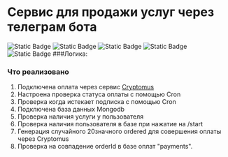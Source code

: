 
# Сервис для продажи услуг через телеграм бота

![Static Badge](https://img.shields.io/badge/Telegram%20API-Bot%20API%206.9-blue) ![Static Badge](https://img.shields.io/badge/Node.js-18.18.0-rgb(86%2C165%2C69)) ![Static Badge](https://img.shields.io/badge/Javascript-ES6-rgb(255%2C204%2C0)) ![Static Badge](https://img.shields.io/badge/mongodb-6.1.0-rgb(89%2C174%2C86)) ![Static Badge](https://img.shields.io/badge/node%20telegram%20bot%20api-0.61.0-blue?link=https%3A%2F%2Fgithub.com%2Fyagop%2Fnode-telegram-bot-api)
###Логика:


### Что реализовано
1. Подключена оплата через сервис [Cryptomus](https://cryptomus.com/)
2. Настроена проверка статуса оплаты с помощью Cron
3. Проверка когда истекает подписка с помощью Cron
4. Подключена база данных Mongodb
5. Проверка наличия услуги у пользователя
6. Проверка наличия пользователя в базе при нажатие на /start
7. Генерация случайного 20значного ordered для совершения оплаты через Cryptomus
8. Проверка на совпадение orderId в базе оплат "payments".
